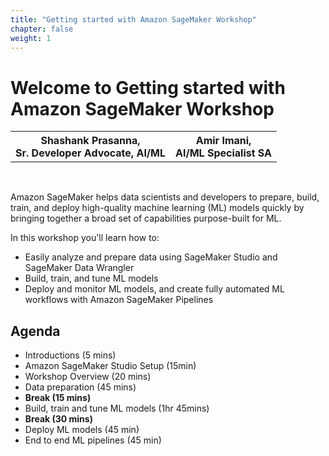 ```yaml
---
title: "Getting started with Amazon SageMaker Workshop"
chapter: false
weight: 1
---
```


# Welcome to Getting started with Amazon SageMaker Workshop

<div>
<table style="width:100%">
 <tr>
   <th>Shashank Prasanna, <br> Sr. Developer Advocate, AI/ML</th>
   <th>Amir Imani, <br> AI/ML Specialist SA</th>
 </tr>
</table>
</div>

<br>

Amazon SageMaker helps data scientists and developers to prepare, build, train, and deploy high-quality machine learning (ML) models quickly by bringing together a broad set of capabilities purpose-built for ML.

In this workshop you'll learn how to:

* Easily analyze and prepare data using SageMaker Studio and SageMaker Data Wrangler
* Build, train, and tune ML models
* Deploy and monitor ML models, and create fully automated ML workflows with Amazon SageMaker Pipelines

## Agenda

* Introductions (5 mins)
* Amazon SageMaker Studio Setup (15min)
* Workshop Overview (20 mins)
* Data preparation (45 mins)
* **Break (15 mins)**
* Build, train and tune ML models (1hr 45mins)
* **Break (30 mins)**
* Deploy ML models (45 min)
* End to end ML pipelines (45 min)
